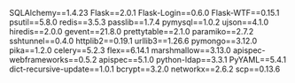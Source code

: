 SQLAlchemy==1.4.23
Flask==2.0.1
Flask-Login==0.6.0
Flask-WTF==0.15.1
psutil==5.8.0
redis==3.5.3
passlib==1.7.4
pymysql==1.0.2
ujson==4.1.0
hiredis==2.0.0
gevent==21.8.0
prettytable==2.1.0
paramiko==2.7.2
sshtunnel==0.4.0
httplib2==0.19.1
urllib3==1.26.6
pymongo==3.12.0
pika==1.2.0
celery==5.2.3
flex==6.14.1
marshmallow==3.13.0
apispec-webframeworks==0.5.2
apispec==5.1.0
python-ldap==3.3.1
PyYAML==5.4.1
dict-recursive-update==1.0.1
bcrypt==3.2.0
networkx==2.6.2
scp==0.13.6
